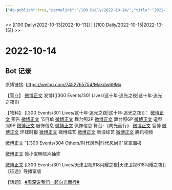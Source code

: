 ```yaml
---
{"dg-publish":true,"permalink":"/100 Daily/2022-10-14/","title":"2022-10-14","created":"2022-11-13T02:17:24.000+08:00","updated":"2023-04-11T14:46:33.116+08:00"}
---
```



<< [[100 Daily/2022-10-13\|2022-10-13]] | [[100 Daily/2022-10-15\|2022-10-15]] >>

# 2022-10-14

## Bot 记录

原博链接: https://weibo.com/7452765754/Makdw69Mx

【营业】
[微博正文](http://weibo.com/1736988591/MajIJw5xY) 发博([[300 Events/301 Lives/这十年·追光之夜\|这十年·追光之夜]])

【物料】
[[300 Events/301 Lives/这十年·追光之夜\|这十年·追光之夜]]：
[微博正文](http://weibo.com/2539323341/Mahb7yvLH) 预告
[微博正文](http://weibo.com/2539323341/MaifXfLDB) 节目单
[微博正文](http://weibo.com/2539323341/MajYH7l5x) 舞台照2P
[微博正文](https://weibo.com/7478855230/MajJjA9uk) 舞台照6P
[微博正文](http://weibo.com/7478855230/Maj6dDK22) 造型照9P
[微博正文](http://weibo.com/7710473200/Maj80cZMS) 服饰信息
[微博正文](http://weibo.com/5538325101/MajtM1yy0) 佩饰信息
舞台-《向光而行》
[微博正文](http://weibo.com/2539323341/MajF1lXLS) 官博
[微博正文](http://weibo.com/7442413095/Majb8fJZQ) 环球时报
[微博正文](http://weibo.com/2110705772/MajuTac03) 微博综艺
[微博正文](https://weibo.com/1878335471/MajHBt5O2) 新浪综艺
[微博正文](https://m.weibo.cn/2591595652/4824594031316266) 腾讯视频

[微博正文](http://weibo.com/3211895913/MaiPDiXv6) "[[300 Events/304 Others/时代风尚\|时代风尚]]"官宣海报

[微博正文](http://weibo.com/2606197387/Mahcbf2Ww) 饿小宝明信片抽奖

[微博正文](http://weibo.com/7495641082/MafMLfHcl) [[300 Events/301 Lives/天津卫视618闪耀之夜\|天津卫视618闪耀之夜]]《征途》导播室版

【话题】
[#周深说我们一起向光而行#](https://s.weibo.com/weibo?q=%23%E5%91%A8%E6%B7%B1%E8%AF%B4%E6%88%91%E4%BB%AC%E4%B8%80%E8%B5%B7%E5%90%91%E5%85%89%E8%80%8C%E8%A1%8C%23)
